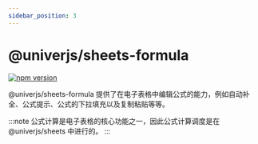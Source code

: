 ```yaml
---
sidebar_position: 3
---
```


# @univerjs/sheets-formula

[![npm version](https://badge.fury.io/js/@univerjs%2Fsheets-formula.svg)](https://badge.fury.io/js/@univerjs%2Fsheets-formula)

@univerjs/sheets-formula 提供了在电子表格中编辑公式的能力，例如自动补全、公式提示、公式的下拉填充以及复制粘贴等等。

:::note
公式计算是电子表格的核心功能之一，因此公式计算调度是在 @univerjs/sheets 中进行的。
:::
